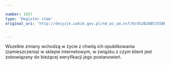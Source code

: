 ```yaml
---

number: 1857
type: 'Register item'
original_uri: 'http://decyzje.uokik.gov.pl/nd_wz_um.nsf/0/452B20B5355BE80CC12576D5004EE8B9?OpenDocument'


---
```


Wszelkie zmiany wchodzą w życie z chwilą ich opublikowania (zamieszczenia) w sklepie internetowym, w związku z czym klient jest zobowiązany do bieżącej weryfikacji jego postanowień.
